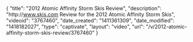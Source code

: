 {
    "title": "2012 Atomic Affinity Storm Skis Review",
    "description": "http:\/\/www.skis.com Review for the 2012 Atomic Affinity Storm Skis",
    "videoid": "3767460",
    "date_created": "1411361309",
    "date_modified": "1418182027",
    "type": "captivate",
    "layout": "video",
    "url": "\/v\/2012-atomic-affinity-storm-skis-review\/3767460"
}